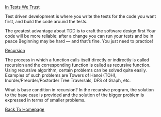 [In Tests We Trust](https://code.likeagirl.io/in-tests-we-trust-tdd-with-python-af69f47e6932)

Test driven development is where you write the tests for the code you want first, and build the code around the tests.

The greatest advantage about TDD is to craft the software design first
Your code will be more reliable: after a change you can run your tests and be in peace
Beginning may be hard — and that’s fine. You just need to practice!

[Recursion](https://www.geeksforgeeks.org/recursion/)

The process in which a function calls itself directly or indirectly is called recursion and the corresponding function is called as recursive function. Using recursive algorithm, certain problems can be solved quite easily. Examples of such problems are Towers of Hanoi (TOH), Inorder/Preorder/Postorder Tree Traversals, DFS of Graph, etc.

What is base condition in recursion? 
In the recursive program, the solution to the base case is provided and the solution of the bigger problem is expressed in terms of smaller problems. 

[Back To Homepage](https://leethomas13.github.io/201-reading-notes/)